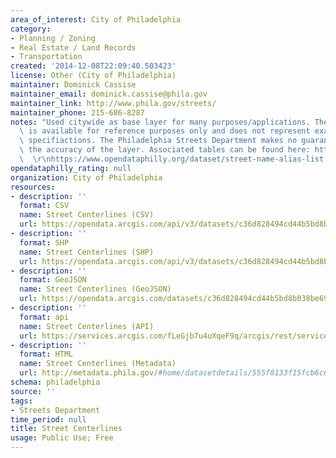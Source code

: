 ```yaml
---
area_of_interest: City of Philadelphia
category:
- Planning / Zoning
- Real Estate / Land Records
- Transportation
created: '2014-12-08T22:09:40.503423'
license: Other (City of Philadelphia)
maintainer: Dominick Cassise
maintainer_email: dominick.cassise@phila.gov
maintainer_link: http://www.phila.gov/streets/
maintainer_phone: 215-686-8287
notes: "Used citywide as base layer for many purposes/applications. The street centerline\
  \ is available for reference purposes only and does not represent exact engineering\
  \ specifiactions. The Philadelphia Streets Department makes no guarantees as to\
  \ the accuracy of the layer. Associated tables can be found here: https://www.opendataphilly.org/dataset/street-place-names\
  \  \r\nhttps://www.opendataphilly.org/dataset/street-name-alias-list "
opendataphilly_rating: null
organization: City of Philadelphia
resources:
- description: ''
  format: CSV
  name: Street Centerlines (CSV)
  url: https://opendata.arcgis.com/api/v3/datasets/c36d828494cd44b5bd8b038be696c839_0/downloads/data?format=csv&spatialRefId=4326
- description: ''
  format: SHP
  name: Street Centerlines (SHP)
  url: https://opendata.arcgis.com/api/v3/datasets/c36d828494cd44b5bd8b038be696c839_0/downloads/data?format=shp&spatialRefId=4326
- description: ''
  format: GeoJSON
  name: Street Centerlines (GeoJSON)
  url: https://opendata.arcgis.com/datasets/c36d828494cd44b5bd8b038be696c839_0.geojson
- description: ''
  format: api
  name: Street Centerlines (API)
  url: https://services.arcgis.com/fLeGjb7u4uXqeF9q/arcgis/rest/services/Street_Centerline/FeatureServer/0/query?outFields=*&where=1%3D1
- description: ''
  format: HTML
  name: Street Centerlines (Metadata)
  url: http://metadata.phila.gov/#home/datasetdetails/555f8133f15fcb6c6ed44132/representationdetails/556dd4da3da941e307401194/
schema: philadelphia
source: ''
tags:
- Streets Department
time_period: null
title: Street Centerlines
usage: Public Use; Free
---
```


